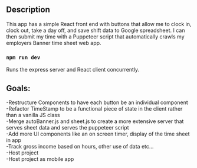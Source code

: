## Description

This app has a simple React front end with buttons that allow me to clock in, clock out, take a day off, and save shift data to Google spreadsheet. I can then submit my time with a Puppeteer script that automatically crawls my employers Banner time sheet web app.

### `npm run dev`

Runs the express server and React client concurrently.

## Goals:

-Restructure Components to have each button be an individual component\
-Refactor TimeStamp to be a functional piece of state in the client rather than a vanilla JS class\
-Merge autoBanner.js and sheet.js to create a more extensive server that serves sheet data and serves the puppeteer script\
-Add more UI components like an on screen timer, display of the time sheet in app\
-Track gross income based on hours, other use of data etc...\
-Host project\
-Host project as mobile app
